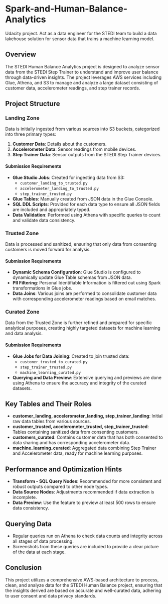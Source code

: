 # Spark-and-Human-Balance-Analytics
Udacity project. Act as a data engineer for the STEDI team to build a data lakehouse solution for sensor data that trains a machine learning model.


## Overview
The STEDI Human Balance Analytics project is designed to analyze sensor data from the STEDI Step Trainer to understand and improve user balance through data-driven insights. The project leverages AWS services including Glue, Athena, and S3 to manage and analyze a large dataset consisting of customer data, accelerometer readings, and step trainer records.

## Project Structure

### Landing Zone
Data is initially ingested from various sources into S3 buckets, categorized into three primary types:
1. **Customer Data**: Details about the customers.
2. **Accelerometer Data**: Sensor readings from mobile devices.
3. **Step Trainer Data**: Sensor outputs from the STEDI Step Trainer devices.

#### Submission Requirements
- **Glue Studio Jobs**: Created for ingesting data from S3:
  - `customer_landing_to_trusted.py`
  - `accelerometer_landing_to_trusted.py`
  - `step_trainer_trusted.py`
- **Glue Tables**: Manually created from JSON data in the Glue Console.
- **SQL DDL Scripts**: Provided for each data type to ensure all JSON fields are included and appropriately typed.
- **Data Validation**: Performed using Athena with specific queries to count and validate data consistency.

### Trusted Zone
Data is processed and sanitized, ensuring that only data from consenting customers is moved forward for analysis.

#### Submission Requirements
- **Dynamic Schema Configuration**: Glue Studio is configured to dynamically update Glue Table schemas from JSON data.
- **PII Filtering**: Personal Identifiable Information is filtered out using Spark transformations in Glue jobs.
- **Data Joins**: Various joins are performed to consolidate customer data with corresponding accelerometer readings based on email matches.

### Curated Zone
Data from the Trusted Zone is further refined and prepared for specific analytical purposes, creating highly targeted datasets for machine learning and data analysis.

#### Submission Requirements
- **Glue Jobs for Data Joining**: Created to join trusted data:
  - `customer_trusted_to_curated.py`
  - `step_trainer_trusted.py`
  - `machine_learning_curated.py`
- **Querying and Data Preview**: Extensive querying and previews are done using Athena to ensure the accuracy and integrity of the curated datasets.

## Key Tables and Their Roles
- **customer_landing, accelerometer_landing, step_trainer_landing**: Initial raw data tables from various sources.
- **customer_trusted, accelerometer_trusted, step_trainer_trusted**: Tables containing sanitized data from consenting customers.
- **customers_curated**: Contains customer data that has both consented to data sharing and has corresponding accelerometer data.
- **machine_learning_curated**: Aggregated data combining Step Trainer and Accelerometer data, ready for machine learning purposes.

## Performance and Optimization Hints
- **Transform - SQL Query Nodes**: Recommended for more consistent and robust outputs compared to other node types.
- **Data Source Nodes**: Adjustments recommended if data extraction is incomplete.
- **Data Preview**: Use the feature to preview at least 500 rows to ensure data consistency.

## Querying Data
- Regular queries run on Athena to check data counts and integrity across all stages of data processing.
- Screenshots from these queries are included to provide a clear picture of the data at each stage.

## Conclusion
This project utilizes a comprehensive AWS-based architecture to process, clean, and analyze data for the STEDI Human Balance project, ensuring that the insights derived are based on accurate and well-curated data, adhering to user consent and data privacy standards.
